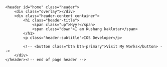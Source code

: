    <header id="home" class="header">
        <div class="overlay"></div>
        <div class="header-content container">
            <h1 class="header-title">
                <span class="up">Hyy!</span>
                <span class="down">I am Kushang kaklotar</span>
            </h1>
            <p class="header-subtitle">IOS Developer</p>      

            <!-- <button class="btn btn-primary">Visit My Works</button> -->
        </div>              
    </header><!-- end of page header -->
